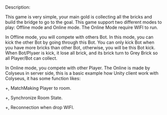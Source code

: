Description:

This game is very simple, your main gold is collecting all the bricks and build the bridge to go to the goal. This game support two different modes to play: Offline mode and Online mode. The Online Mode require WIFI to run.

In Offline mode, you will compete with others Bot. In this mode, you can kick the other Bot by going through this Bot. You can only kick Bot when you have more bricks than other Bot, otherwise, you will be this Bot kick. When Bot/Plyaer is kick, it lose all brick, and its brick turn to Grey Brick so all Player/Bot can collect.

In Online mode, you compete with other Player. The Online is made by Colyseus in server side, this is a basic example how Unity client work with Colyseus, it has some function likes:

+, MatchMaking Player to room.

+, Synchronize Room State.

+, Reconnection when drop WIFI.
